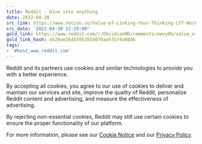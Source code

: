 ```yaml
---
title: Reddit - Dive into anything
date: 2022-04-30
src_link: https://www.notion.so/Value-of-Linking-Your-Thinking-LYT-Workshop-ObsidianMD-9f13c02da56d4959bb80f6109a93de6f
src_date: '2022-04-30 22:20:00'
gold_link: https://www.reddit.com/r/ObsidianMD/comments/owvy0b/value_of_linking_your_thinking_lyt_workshop/?rdt=0
gold_link_hash: eb29ae26455953558070ae57b74a08db
tags:
- '#host_www_reddit_com'
---
```




 Reddit and its partners use cookies and similar technologies to provide you with a better experience.
 



 By accepting all cookies, you agree to our use of cookies to deliver and maintain our services and site, improve the quality of Reddit, personalize Reddit content and advertising, and measure the effectiveness of advertising.
 



 By rejecting non-essential cookies, Reddit may still use certain cookies to ensure the proper functionality of our platform.
 



 For more information, please see our
 [Cookie Notice](https://reddit.com/en-us/policies/cookies)
 and our
 [Privacy Policy](https://reddit.com/en-us/policies/privacy-policy).